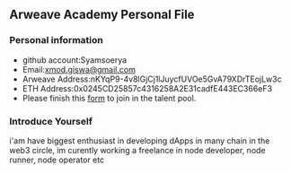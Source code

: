 ## Arweave Academy Personal File

### Personal information

- github account:Syamsoerya
- Email:xmod.giswa@gmail.com
- Arweave Address:nKYqP9-4v8lGjCj1lJuycfUVOe5GvA79XDrTEojLw3c
- ETH Address:0x0245CD25857c4316258A2E31cadfE443EC366eF3
- Please finish this [form](https://docs.google.com/forms/d/e/1FAIpQLSfWA5fIIcBgmRppm3jNz5vmf9Mai_QMVil-2pO4r7YKn_Zhtw/viewform?usp=sf_link) to join in the talent pool.

### Introduce Yourself
 i'am have biggest enthusiast in developing dApps in many chain in the web3 circle, im curently working a freelance in node developer, node runner, node operator etc